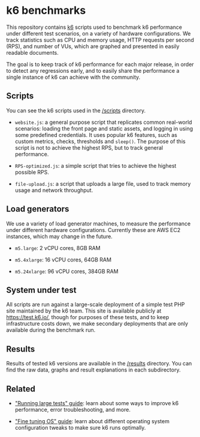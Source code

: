 # k6 benchmarks

This repository contains [k6](https://k6.io/) scripts used to benchmark k6 performance under different test scenarios, on a variety of hardware configurations. We track statistics such as CPU and memory usage, HTTP requests per second (RPS), and number of VUs, which are graphed and presented in easily readable documents.

The goal is to keep track of k6 performance for each major release, in order to detect any regressions early, and to easily share the performance a single instance of k6 can achieve with the community.


## Scripts

You can see the k6 scripts used in the [/scripts](/scripts) directory.

- `website.js`: a general purpose script that replicates common real-world scenarios: loading the front page and static assets, and logging in using some predefined credentials. It uses popular k6 features, such as custom metrics, checks, thresholds and `sleep()`.
  The purpose of this script is not to achieve the highest RPS, but to track general performance.

- `RPS-optimized.js`: a simple script that tries to achieve the highest possible RPS.

- `file-upload.js`: a script that uploads a large file, used to track memory usage and network throughput.


## Load generators

We use a variety of load generator machines, to measure the performance under different hardware configurations. Currently these are AWS EC2 instances, which may change in the future.

- `m5.large`: 2 vCPU cores, 8GB RAM

- `m5.4xlarge`: 16 vCPU cores, 64GB RAM

- `m5.24xlarge`: 96 vCPU cores, 384GB RAM


## System under test

All scripts are run against a large-scale deployment of a simple test PHP site maintained by the k6 team. This site is available publicly at https://test.k6.io/, though for purposes of these tests, and to keep infrastructure costs down, we make secondary deployments that are only available during the benchmark run.

## Results

Results of tested k6 versions are available in the [/results](/results) directory. You can find the raw data, graphs and result explanations in each subdirectory.

## Related

- ["Running large tests" guide](https://k6.io/docs/testing-guides/running-large-tests/): learn about some ways to improve k6 performance, error troubleshooting, and more.

- ["Fine tuning OS" guide](https://k6.io/docs/misc/fine-tuning-os): learn about different operating system configuration tweaks to make sure k6 runs optimally.
